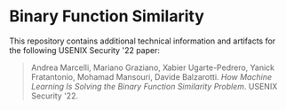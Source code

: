 # Binary Function Similarity

This repository contains additional technical information and artifacts for the following USENIX Security '22 paper:
> Andrea Marcelli, Mariano Graziano, Xabier Ugarte-Pedrero, Yanick Fratantonio, Mohamad Mansouri, Davide Balzarotti.  *How Machine Learning Is Solving the Binary Function Similarity Problem*.  USENIX Security '22.